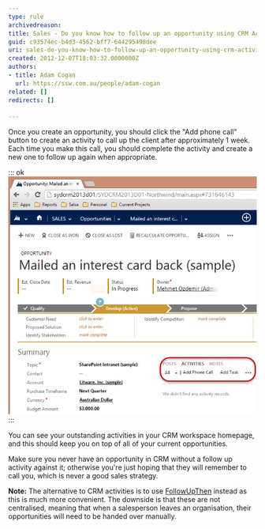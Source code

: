 ```yaml
---
type: rule
archivedreason: 
title: Sales - Do you know how to follow up an opportunity using CRM Activities?
guid: c93574ec-b4d3-4562-bff7-644295498dee
uri: sales-do-you-know-how-to-follow-up-an-opportunity-using-crm-activities
created: 2012-12-07T18:03:32.0000000Z
authors:
- title: Adam Cogan
  url: https://ssw.com.au/people/adam-cogan
related: []
redirects: []

---
```


Once you create an opportunity, you should click the "Add phone call" button to           create an activity to call up the client after approximately 1 week. Each time you           make this call, you should complete the activity and create a new one to follow up again when appropriate.

<!--endintro-->


::: ok  
![Figure: Use sales activities to follow up an opportunity](FollowUpActivity.jpg)  
:::

You can see your outstanding activities in your CRM workspace homepage, and this           should keep you on top of all of your current opportunities.

Make sure you never have an opportunity in CRM without a follow up activity against
          it; otherwise you're just hoping that they will remember to call you, which is never a good
          sales strategy.

**Note:** The alternative to CRM activities is to use [FollowUpThen](/do-you-follow-up-emails-effectively) instead as this is much more convenient. The downside is that these are not centralised, meaning that when a salesperson leaves an organisation, their opportunities will need to be handed over manually.
